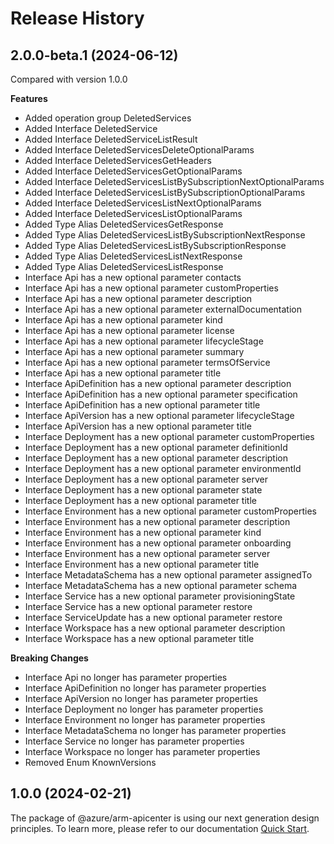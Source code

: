# Release History
    
## 2.0.0-beta.1 (2024-06-12)
Compared with version 1.0.0
    
**Features**

  - Added operation group DeletedServices
  - Added Interface DeletedService
  - Added Interface DeletedServiceListResult
  - Added Interface DeletedServicesDeleteOptionalParams
  - Added Interface DeletedServicesGetHeaders
  - Added Interface DeletedServicesGetOptionalParams
  - Added Interface DeletedServicesListBySubscriptionNextOptionalParams
  - Added Interface DeletedServicesListBySubscriptionOptionalParams
  - Added Interface DeletedServicesListNextOptionalParams
  - Added Interface DeletedServicesListOptionalParams
  - Added Type Alias DeletedServicesGetResponse
  - Added Type Alias DeletedServicesListBySubscriptionNextResponse
  - Added Type Alias DeletedServicesListBySubscriptionResponse
  - Added Type Alias DeletedServicesListNextResponse
  - Added Type Alias DeletedServicesListResponse
  - Interface Api has a new optional parameter contacts
  - Interface Api has a new optional parameter customProperties
  - Interface Api has a new optional parameter description
  - Interface Api has a new optional parameter externalDocumentation
  - Interface Api has a new optional parameter kind
  - Interface Api has a new optional parameter license
  - Interface Api has a new optional parameter lifecycleStage
  - Interface Api has a new optional parameter summary
  - Interface Api has a new optional parameter termsOfService
  - Interface Api has a new optional parameter title
  - Interface ApiDefinition has a new optional parameter description
  - Interface ApiDefinition has a new optional parameter specification
  - Interface ApiDefinition has a new optional parameter title
  - Interface ApiVersion has a new optional parameter lifecycleStage
  - Interface ApiVersion has a new optional parameter title
  - Interface Deployment has a new optional parameter customProperties
  - Interface Deployment has a new optional parameter definitionId
  - Interface Deployment has a new optional parameter description
  - Interface Deployment has a new optional parameter environmentId
  - Interface Deployment has a new optional parameter server
  - Interface Deployment has a new optional parameter state
  - Interface Deployment has a new optional parameter title
  - Interface Environment has a new optional parameter customProperties
  - Interface Environment has a new optional parameter description
  - Interface Environment has a new optional parameter kind
  - Interface Environment has a new optional parameter onboarding
  - Interface Environment has a new optional parameter server
  - Interface Environment has a new optional parameter title
  - Interface MetadataSchema has a new optional parameter assignedTo
  - Interface MetadataSchema has a new optional parameter schema
  - Interface Service has a new optional parameter provisioningState
  - Interface Service has a new optional parameter restore
  - Interface ServiceUpdate has a new optional parameter restore
  - Interface Workspace has a new optional parameter description
  - Interface Workspace has a new optional parameter title

**Breaking Changes**

  - Interface Api no longer has parameter properties
  - Interface ApiDefinition no longer has parameter properties
  - Interface ApiVersion no longer has parameter properties
  - Interface Deployment no longer has parameter properties
  - Interface Environment no longer has parameter properties
  - Interface MetadataSchema no longer has parameter properties
  - Interface Service no longer has parameter properties
  - Interface Workspace no longer has parameter properties
  - Removed Enum KnownVersions
    
    
## 1.0.0 (2024-02-21)

The package of @azure/arm-apicenter is using our next generation design principles. To learn more, please refer to our documentation [Quick Start](https://aka.ms/azsdk/js/mgmt/quickstart).
